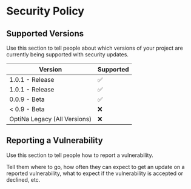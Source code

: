 # Security Policy

## Supported Versions

Use this section to tell people about which versions of your project are
currently being supported with security updates.

| Version | Supported          |
| ------- | ------------------ |
| 1.0.1 - Release   | :white_check_mark: |
| 1.0.1 - Release  | :white_check_mark: |
| 0.0.9 - Beta   | :white_check_mark: |
| < 0.9 - Beta   | :x:                |
| OptiNa Legacy (All Versions)  | :x:                |
## Reporting a Vulnerability

Use this section to tell people how to report a vulnerability.

Tell them where to go, how often they can expect to get an update on a
reported vulnerability, what to expect if the vulnerability is accepted or
declined, etc.
